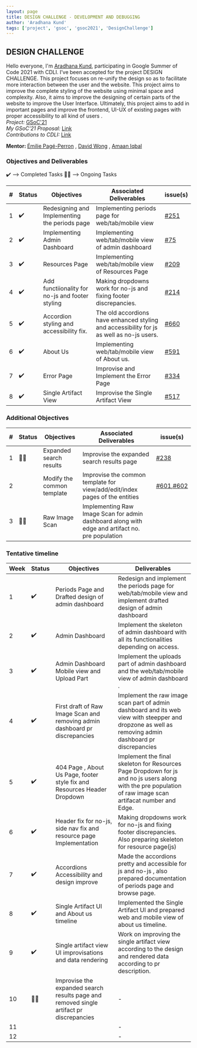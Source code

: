 ```yaml
---
layout: page
title: DESIGN CHALLENGE - DEVELOPMENT AND DEBUGGING
author: 'Aradhana Kund'
tags: ['project', 'gsoc', 'gsoc2021', 'DesignChallenge']
---
```


## DESIGN CHALLENGE

Hello everyone, I'm <a href="https://www.linkedin.com/in/aradhanakund/">Aradhana Kund</a>, participating in Google Summer of Code 2021 with CDLI. I’ve been accepted for the project DESIGN CHALLENGE. This project focuses on re-unify the design so as to facilitate more interaction between the user and the website. 
This project aims to improve the complete styling of the website using minimal space and complexity. Also, it aims to improve the designing of certain parts of the website to improve the User Interface. Ultimately, this project aims to add in important pages and improve the frontend, UI-UX of existing pages with proper accessibility to all kind of users .
<br>
<i>Project:</i>
<a href="https://summerofcode.withgoogle.com/projects/#5212285703815168">GSoC'21</a>
<br>
<i>My GSoC'21 Proposal:</i>
<a href="https://drive.google.com/file/d/1IxvKMPuqsF4AeSep5AUcHRAQ_ZxyC1ZN/view?usp=sharing">Link</a>
<br>
<i>Contributions to CDLI:</i>
<a href="https://gitlab.com/aradhana_kund">Link<a>
<br>

<b>Mentor: </b> <a href='https://www.linkedin.com/in/epageperron/'>Émilie Pagé-Perron</a> , <a href='lizardcircusus@gmail.com'>David Wong</a> ,  <a href='https://www.linkedin.com/in/amaan-iqbal/'>Amaan Iqbal</a>

### Objectives and Deliverables

:heavy_check_mark: --> Completed Tasks
:man_technologist: --> Ongoing Tasks

| \# | Status  | Objectives                    | Associated Deliverables         | issue(s) |
| --- | --- | ----------------------------- | ---------------------------------------------- | -------- |
| 1 | :heavy_check_mark: | Redesigning and Implementing the periods page | Implementing periods page for web/tab/mobile view | [#251](https://gitlab.com/cdli/framework/-/issues/251) |
| 2 | :heavy_check_mark: | Implementing Admin Dashboard | Implementing web/tab/mobile view of admin dashboard | [#75](https://gitlab.com/cdli/framework/-/issues/75) |
| 3 | :heavy_check_mark: | Resources Page | Implementing web/tab/mobile view of Resources Page | [#209](https://gitlab.com/cdli/framework/-/issues/209) |
| 4 | :heavy_check_mark: | Add functiionality for no-js and footer styling | Making dropdowns work for no-js and fixing footer discrepancies. | [#214](https://gitlab.com/cdli/framework/-/issues/214) |
| 5 | :heavy_check_mark: | Accordion styling and accessibility fix. | The old accordions have enhanced styling and accessibility for js as well as no-js users. | [#660](https://gitlab.com/cdli/framework/-/issues/660) |
| 6 | :heavy_check_mark: | About Us | Implementing web/tab/mobile view of About us. | [#591](https://gitlab.com/cdli/framework/-/issues/591) |
| 7 | :heavy_check_mark: | Error Page | Improvise and Implement the Error Page | [#334](https://gitlab.com/cdli/framework/-/issues/334) |
| 8 | :heavy_check_mark: | Single Artifact View | Improvise the Single Artifact View | [#517](https://gitlab.com/cdli/framework/-/issues/517) |
  
### Additional Objectives

| \# | Status  | Objectives         | Associated Deliverables                                             | issue(s) |
| --- | --- | ------------------ | ------------------------------------------------------------------- | -------- |
| 1 | :man_technologist: | Expanded search results | Improvise the expanded search results page | [#238](https://gitlab.com/cdli/framework/-/issues/238) |
| 2 |  | Modify the common template | Improvise the common template for view/add/edit/index pages of the entities | [#601](https://gitlab.com/cdli/framework/-/issues/601),[#602](https://gitlab.com/cdli/framework/-/issues/602) |
| 3 | :man_technologist: | Raw Image Scan | Implementing Raw Image Scan for admin dashboard along with edge and artifact no. pre population |  |

### Tentative timeline  

| Week  | Status | Objectives | Deliverables |
|---|---|---|---|
| 1 | :heavy_check_mark: | Periods Page and Drafted design of admin dashboard | Redesign and implement the periods page for web/tab/mobile view and implement drafted design of admin dashboard | - |
| 2 | :heavy_check_mark: | Admin Dashboard | Implement the skeleton of admin dashboard with all its functionalities depending on access. | - |
| 3 | :heavy_check_mark: | Admin Dashboard Mobile view and Upload Part | Implement the uploads part of admin dashboard and the web/tab/mobile view of admin dashboard . | - |
| 4 | :heavy_check_mark: | First draft of Raw Image Scan and removing admin dashboard pr discrepancies| Implement the raw image scan part of admin dashboard and its web view with steepper and dropzone as well as removing admin dashboard pr discrepancies | - |
| 5 | :heavy_check_mark: | 404 Page , About Us Page, footer style fix and Resources Header Dropdown | Implement the final skeleton for Resources Page Dropdown for js and no js users along with the pre population of raw image scan artifacat number and Edge. | - |
| 6 | :heavy_check_mark: | Header fix for no-js, side nav fix and resource page Implementation | Making dropdowns work for no-js and fixing footer discrepancies. Also preparing skeleton for resource page(js) | - |
| 7 | :heavy_check_mark: | Accordions Accessibility and design improve | Made the accordions pretty and accessible for js and no-js , also prepared documentation of periods page and browse page. | - |
| 8 | :heavy_check_mark: | Single Artifact UI and About us timeline | Implemented the Single Artifact UI and prepared web and mobile view of about us timeline. | - |
| 9 | :heavy_check_mark: | Single artifact view UI improvisations and data rendering | Work on improving the single artifact view according to the design and rendered data according to pr description. | - |
| 10 | :man_technologist: | Improvise the expanded search results page and removed single artifact pr discrepancies | - |
| 11 |  |  | - |
| 12 |  |  | - |
